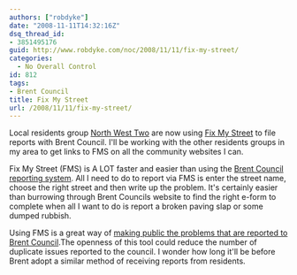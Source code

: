 ```yaml
---
authors: ["robdyke"]
date: "2008-11-11T14:32:16Z"
dsq_thread_id:
- 3851495176
guid: http://www.robdyke.com/noc/2008/11/11/fix-my-street/
categories:
  - No Overall Control
id: 812
tags:
- Brent Council
title: Fix My Street
url: /2008/11/11/fix-my-street/
---
```

Local residents group [North West Two](http://www.northwesttwo.co.uk/) are now using [Fix My Street](http://www.fixmystreet.com) to file reports with Brent Council. I'll be working with the other residents groups in my area to get links to FMS on all the community websites I can.

Fix My Street (FMS) is A LOT faster and easier than using the [Brent Council reporting system](http://www.brent.gov.uk/servlet/ep.app?ut=X&type=20290&auth=16 "Submit a form without registration"). All I need to do to report via FMS is enter the street name, choose the right street and then write up the problem. It's certainly easier than burrowing through Brent Councils website to find the right e-form to complete when all I want to do is report a broken paving slap or some dumped rubbish.

Using FMS is a great way of [making public the problems that are reported to Brent Council](http://www.fixmystreet.com/reports/Brent?all=1 "All problems report to Brent Council").The openness of this tool could reduce the number of duplicate issues reported to the council. I wonder how long it'll be before Brent adopt a similar method of receiving reports from residents.